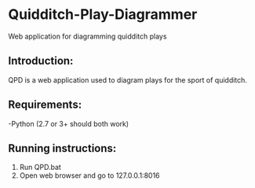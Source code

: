 # Quidditch-Play-Diagrammer 
Web application for diagramming quidditch plays

## Introduction:
QPD is a web application used to diagram plays for the sport of quidditch.

## Requirements:
-Python (2.7 or 3+ should both work)

## Running instructions:
1. Run QPD.bat
2. Open web browser and go to 127.0.0.1:8016
